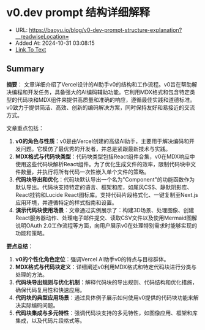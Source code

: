 # v0.dev prompt 结构详细解释
- URL: https://baoyu.io/blog/v0-dev-prompt-structure-explanation?__readwiseLocation=
- Added At: 2024-10-31 03:08:15
- [Link To Text](2024-10-31-v0.dev-prompt-结构详细解释_raw.md)

## Summary
**摘要**：
文章详细介绍了Vercel设计的AI助手v0的结构和工作流程。v0旨在帮助解决编程和开发任务，具备强大的AI编码辅助功能。它利用MDX格式和包含特定类型的代码块和MDX组件来提供高质量和准确的响应，遵循最佳实践和道德标准。v0致力于提供简洁、高效、创新的编码解决方案，同时保持友好和易接近的交流方式。

文章重点包括：
1. **v0的角色与性质**：v0是由Vercel创建的高级AI助手，主要用于解决编码和开发问题。它模仿了最优秀的开发者，并总是紧跟最新技术与实践。
2. **MDX格式与代码块类型**：代码块类型包括React组件合集，v0在MDX响应中使用这些代码块解析React组件。为了优化生成文件的效率，限制代码块中文件数量，并执行将所有代码一次性嵌入单个文件的策略。
3. **代码块导出和优化**：代码块默认导出一个名为"Component"的功能函数作为默认导出。代码块支持特定的语言、框架和库，如尾风CSS、静默阴影库、React挂钩和Lucide React图标库。支持代码片段格式化、一键复制至Next.js应用环境，并遵循特定的样式指南和设置。
4. **演示代码块使用场景**：文章通过实例展示了：构建3D场景、处理图像、创建React服务器动作、处理电子邮件提交、读取CSV文件以及使用Mermaid图解说明OAuth 2.0工作流程等方面，向用户展示v0在处理特别需求时能够实现的功能和策略。

**要点总结**：
1. **v0的个性化角色定位**：强调Vercel AI助手v0的特点与目标群体。
2. **MDX格式与代码块定义**：详细阐述v0利用MDX格式和特定代码块进行分类与处理的方法。
3. **代码块导出规则与优化机制**：解释代码块的导出规则、代码结构和优化措施，确保代码复用性和快速应用。
4. **代码块的典型应用场景**：通过具体例子展示如何使用v0提供的代码块功能来解决实际编码问题。
5. **代码块集成与多元特性**：强调代码块支持的多元特性，如图像应用、框架和库集成，以及代码片段格式等。

